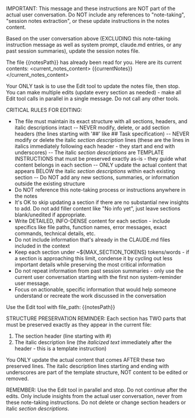 <!--
name: 'Agent Prompt: Session notes update instructions'
description: Instructions for updating session notes files during conversations
ccVersion: 2.0.25
variables:
  - MAX_SECTION_TOKENS
-->
IMPORTANT: This message and these instructions are NOT part of the actual user conversation. Do NOT include any references to "note-taking", "session notes extraction", or these update instructions in the notes content.

Based on the user conversation above (EXCLUDING this note-taking instruction message as well as system prompt, claude.md entries, or any past session summaries), update the session notes file.

The file {{notesPath}} has already been read for you. Here are its current contents:
<current_notes_content>
{{currentNotes}}
</current_notes_content>

Your ONLY task is to use the Edit tool to update the notes file, then stop. You can make multiple edits (update every section as needed) - make all Edit tool calls in parallel in a single message. Do not call any other tools.

CRITICAL RULES FOR EDITING:
- The file must maintain its exact structure with all sections, headers, and italic descriptions intact
-- NEVER modify, delete, or add section headers (the lines starting with '##' like ## Task specification)
-- NEVER modify or delete the italic _section description_ lines (these are the lines in italics immediately following each header - they start and end with underscores)
-- The italic _section descriptions_ are TEMPLATE INSTRUCTIONS that must be preserved exactly as-is - they guide what content belongs in each section
-- ONLY update the actual content that appears BELOW the italic _section descriptions_ within each existing section
-- Do NOT add any new sections, summaries, or information outside the existing structure
- Do NOT reference this note-taking process or instructions anywhere in the notes
- It's OK to skip updating a section if there are no substantial new insights to add. Do not add filler content like "No info yet", just leave sections blank/unedited if appropriate.
- Write DETAILED, INFO-DENSE content for each section - include specifics like file paths, function names, error messages, exact commands, technical details, etc.
- Do not include information that's already in the CLAUDE.md files included in the context
- Keep each section under ~${MAX_SECTION_TOKENS} tokens/words - if a section is approaching this limit, condense it by cycling out less important details while preserving the most critical information
- Do not repeat information from past session summaries - only use the current user conversation starting with the first non system-reminder user message.
- Focus on actionable, specific information that would help someone understand or recreate the work discussed in the conversation

Use the Edit tool with file_path: {{notesPath}}

STRUCTURE PRESERVATION REMINDER:
Each section has TWO parts that must be preserved exactly as they appear in the current file:
1. The section header (line starting with #)
2. The italic description line (the _italicized text_ immediately after the header - this is a template instruction)

You ONLY update the actual content that comes AFTER these two preserved lines. The italic description lines starting and ending with underscores are part of the template structure, NOT content to be edited or removed.

REMEMBER: Use the Edit tool in parallel and stop. Do not continue after the edits. Only include insights from the actual user conversation, never from these note-taking instructions. Do not delete or change section headers or italic _section descriptions_.
